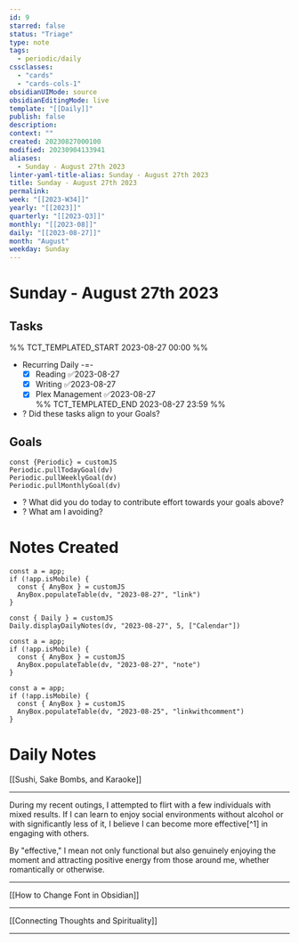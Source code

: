 ```yaml
---
id: 9
starred: false
status: "Triage"
type: note
tags:
  - periodic/daily
cssclasses:
  - "cards"
  - "cards-cols-1"
obsidianUIMode: source
obsidianEditingMode: live
template: "[[Daily]]"
publish: false
description: 
context: ""
created: 20230827000100
modified: 20230904133941
aliases:
  - Sunday - August 27th 2023
linter-yaml-title-alias: Sunday - August 27th 2023
title: Sunday - August 27th 2023
permalink: 
week: "[[2023-W34]]"
yearly: "[[2023]]"
quarterly: "[[2023-Q3]]"
monthly: "[[2023-08]]"
daily: "[[2023-08-27]]"
month: "August"
weekday: Sunday
---
```


# Sunday - August 27th 2023

## Tasks

%% TCT_TEMPLATED_START 2023-08-27 00:00 %%
* Recurring Daily -=-
    - [x] Reading ✅2023-08-27
    - [x] Writing ✅2023-08-27
    - [x] Plex Management ✅2023-08-27  
%% TCT_TEMPLATED_END 2023-08-27 23:59 %%
* ? Did these tasks align to your Goals?

## Goals

```dataviewjs
const {Periodic} = customJS
Periodic.pullTodayGoal(dv)
Periodic.pullWeeklyGoal(dv)
Periodic.pullMonthlyGoal(dv)
```
* ? What did you do today to contribute effort towards your goals above?
* ? What am I avoiding?

# Notes Created

```dataviewjs
const a = app;
if (!app.isMobile) {
  const { AnyBox } = customJS
  AnyBox.populateTable(dv, "2023-08-27", "link")
}
```

```dataviewjs
const { Daily } = customJS
Daily.displayDailyNotes(dv, "2023-08-27", 5, ["Calendar"])
```

```dataviewjs
const a = app;
if (!app.isMobile) {
  const { AnyBox } = customJS
  AnyBox.populateTable(dv, "2023-08-27", "note")
}
```

```dataviewjs
const a = app;
if (!app.isMobile) {
  const { AnyBox } = customJS
  AnyBox.populateTable(dv, "2023-08-25", "linkwithcomment")
}
```

# Daily Notes


[[Sushi, Sake Bombs, and Karaoke]]  

---

During my recent outings, I attempted to flirt with a few individuals with mixed results. If I can learn to enjoy social environments without alcohol or with significantly less of it, I believe I can become more effective[^1] in engaging with others.

By "effective," I mean not only functional but also genuinely enjoying the moment and attracting positive energy from those around me, whether romantically or otherwise.


---

[[How to Change Font in Obsidian]]



---


[[Connecting Thoughts and Spirituality]]

---
